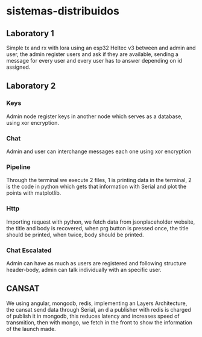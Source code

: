 # sistemas-distribuidos
## Laboratory 1
Simple tx and rx with lora using an esp32 Heltec v3 between and admin and user, the admin register users and ask if they are available, sending a message for every user and every user has to answer depending on id assigned.

## Laboratory 2
### Keys
Admin node register keys in another node which serves as a database, 
using xor encryption.
### Chat
Admin and user can interchange messages each one using xor encryption
### Pipeline
Through the terminal we execute 2 files, 1 is printing data in the terminal, 2 is the code in python which gets that information with Serial and plot the points with matplotlib.
### Http
Importing request with python, we fetch data from jsonplaceholder website, the title and body is recovered, when prg button is pressed once, the title should be printed, when twice, body should be printed.
### Chat Escalated
Admin can have as much as users are registered and following structure header-body, admin can talk individually with an specific user.

## CANSAT
We using angular, mongodb, redis, implementing an Layers Architecture, the cansat send data through Serial, an d a publisher with redis is charged of publish it in mongodb, this reduces latency and increases speed of transmition, then with mongo, we fetch in the front to show the information of the launch made.
